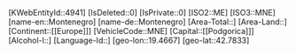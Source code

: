﻿---
location: [42.7833,19.4667]
type: Country
tags: [geo/Country]
---
[KWebEntityId::4941]
[IsDeleted::0]
[IsPrivate::0]
[ISO2::ME]
[ISO3::MNE]
[name-en::Montenegro]
[name-de::Montenegro]
[Area-Total::]
[Area-Land::]
[Continent::[[Europe]]]
[VehicleCode::MNE]
[Capital::[[Podgorica]]]
[Alcohol-l::]
[Language-Id::]
[geo-lon::19.4667]
[geo-lat::42.7833]

